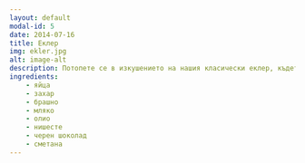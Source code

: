```yaml
---
layout: default
modal-id: 5
date: 2014-07-16
title: Еклер
img: ekler.jpg
alt: image-alt
description: Потопете се в изкушението на нашия класически еклер, където всяка хапка е наслада за сетивата! Лекият и пухкав корпус, приготвен от яйца и брашно, крие в себе си нежен крем от мляко, нишесте и сметана. Всичко това е завършено с бляскава глазура от черен шоколад, която добавя щипка луксозен вкус. Всеки наш еклер е изпечен с любов и внимание към детайла, за да ви предложи истинско удоволствие. Насладете се на тази сладка класика – идеална за всякакъв повод.
ingredients:
    - яйца
    - захар
    - брашно
    - мляко
    - олио
    - нишесте
    - черен шоколад
    - сметана
---
```

